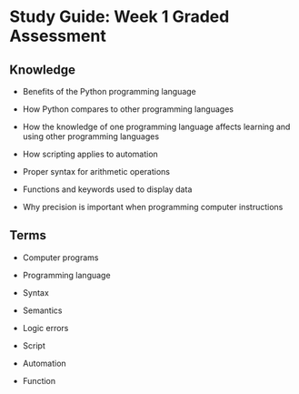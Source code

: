 
# Study Guide: Week 1 Graded Assessment

## Knowledge

* Benefits of the Python programming language

* How Python compares to other programming languages

* How the knowledge of one programming language affects learning and using other programming languages

* How scripting applies to automation

* Proper syntax for arithmetic operations

* Functions and keywords used to display data 

* Why precision is important when programming computer instructions

## Terms

* Computer programs

* Programming language

* Syntax

* Semantics

* Logic errors

* Script

* Automation

* Function
